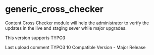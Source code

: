 # generic_cross_checker
Content Cross Checker module will help the administrator to verify the updates in the live and staging sever while major upgrades.

This version supports TYPO3

Last upload comment
TYPO3 10 Compatible Version - Major Release
